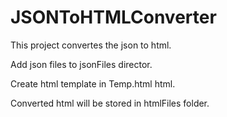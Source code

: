 # JSONToHTMLConverter

This project convertes the json to html.

Add json files to jsonFiles director. 

Create html template in Temp.html html.

Converted html will be stored in htmlFiles folder.
